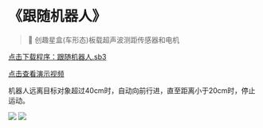 # 《跟随机器人》

> 🧰  创趣星盒(车形态)板载超声波测距传感器和电机

<a href="/tutorial/hellocardoc/sb3/跟随机器人.sb3">点击下载程序：跟随机器人.sb3</a>

<a href="https://www.cfunworld.com" target="_blank">点击查看演示视频</a>

机器人远离目标对象超过40cm时，自动向前行进，直至距离小于20cm时，停止运动。

<img src="/images/docimg/gensui.png">

<img src="/images/docimg/【小学】跟随机器人.png">